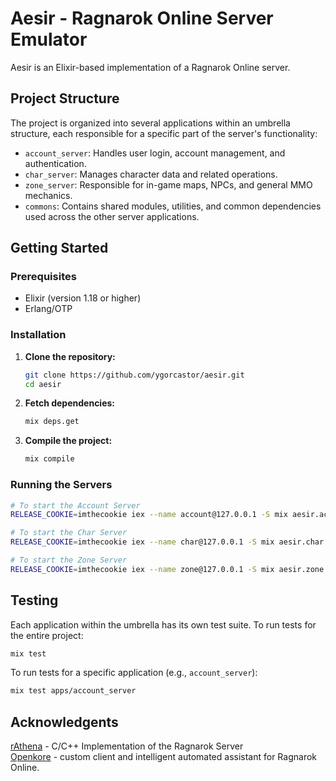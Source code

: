 # Aesir - Ragnarok Online Server Emulator

Aesir is an Elixir-based implementation of a Ragnarok Online server.

## Project Structure

The project is organized into several applications within an umbrella structure, each responsible for a specific part of the server's functionality:

- `account_server`: Handles user login, account management, and authentication.
- `char_server`: Manages character data and related operations.
- `zone_server`: Responsible for in-game maps, NPCs, and general MMO mechanics.
- `commons`: Contains shared modules, utilities, and common dependencies used across the other server applications.

## Getting Started

### Prerequisites

- Elixir (version 1.18 or higher)
- Erlang/OTP

### Installation

1.  **Clone the repository:**

    ```bash
    git clone https://github.com/ygorcastor/aesir.git
    cd aesir
    ```

2.  **Fetch dependencies:**

    ```bash
    mix deps.get
    ```

3.  **Compile the project:**

    ```bash
    mix compile
    ```

### Running the Servers

```bash
# To start the Account Server
RELEASE_COOKIE=imthecookie iex --name account@127.0.0.1 -S mix aesir.account

# To start the Char Server
RELEASE_COOKIE=imthecookie iex --name char@127.0.0.1 -S mix aesir.char

# To start the Zone Server
RELEASE_COOKIE=imthecookie iex --name zone@127.0.0.1 -S mix aesir.zone
```

## Testing

Each application within the umbrella has its own test suite. To run tests for the entire project:

```bash
mix test
```

To run tests for a specific application (e.g., `account_server`):

```bash
mix test apps/account_server
```

## Acknowledgents

[rAthena](https://github.com/rathena/rathena) - C/C++ Implementation of the Ragnarok Server  
[Openkore](https://github.com/OpenKore/openkore) - custom client and intelligent automated assistant for Ragnarok Online.
